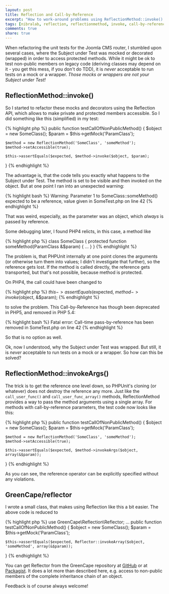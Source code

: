 ```yaml
---
layout: post
title: Reflection and Call-by-Reference
excerpt: "How to work-around problems using ReflectionMethod::invoke() with call-by-reference parameters."
tags: [nibralab, reflection, reflectionmethod, invoke, call-by-reference, php, testing]
comments: true
share: true
---
```


When refactoring the unit tests for the Joomla CMS router, I stumbled upon several cases, where the Subject under Test
was mocked or decorated (wrapped) in order to access protected methods. While it might be ok to test non-public members on legacy code
(deriving classes may depend on it - you get this mess, if you don't do TDD), it is *never* acceptable to run tests
on a mock or a wrapper. *Those mocks or wrappers are not your Subject under Test!*

## ReflectionMethod::invoke()

So I started to refactor these mocks and decorators using the Reflection API, which allows to make private and protected
members accessible. So I did something like this (simplified) in my test:

{% highlight php %}
public function testCallOfNonPublicMethod()
{
    $object = new SomeClass();
    $param  = $this->getMock('ParamClass');
    
    $method = new ReflectionMethod('SomeClass', 'someMethod');
    $method->setAccessible(true);
    
    $this->assertEquals($expected, $method->invoke($object, $param);
}
{% endhighlight %}

The advantage is, that the code tells you exactly what happens to the Subject under Test.
The method is set to be visible and then invoked on the object. But at one point I ran into an unexpected warning:

{% highlight bash %}
Warning: Parameter 1 to SomeClass::someMethod() expected to be a reference, value given in SomeTest.php on line 42
{% endhighlight %}

That was weird, especially, as the parameter was an object, which *always* is passed by reference.

Some debugging later, I found PHP4 relicts, in this case, a method like

{% highlight php %}
class SomeClass {
    protected function someMethod(ParamClass &$param) {
        ...
    }
}
{% endhighlight %}

The problem is, that PHPUnit internally at one point clones the arguments (or otherwise turn them into values;
I didn't investigate that further), so the reference gets lost. If the method is called directly, the reference gets
transported, but that's not possible, because method is protected.

On PHP4, the call could have been changed to
 
{% highlight php %}
$this->assertEquals($expected, $method->invoke($object, &$param);
{% endhighlight %}
 
to solve the problem. This Call-by-Reference has though been deprecated in PHP5, and removed in PHP 5.4:

{% highlight bash %}
Fatal error: Call-time pass-by-reference has been removed in SomeTest.php on line 42
{% endhighlight %}

So that is no option as well.

Ok, now I understood, why the Subject under Test was wrapped.
But still, it is *never* acceptable to run tests on a mock or a wrapper. So how can this be solved?
 
## ReflectionMethod::invokeArgs()

The trick is to get the reference one level down, so PHPUnit's cloning (or whatever) does not destroy the reference any more.
Just like the `call_user_func()` and `call_user_func_array()` methods, ReflectionMethod provides a way to pass
the method arguments using a single array. For methods with call-by-reference parameters, the test code now looks
like this:

{% highlight php %}
public function testCallOfNonPublicMethod()
{
    $object = new SomeClass();
    $param  = $this->getMock('ParamClass');
    
    $method = new ReflectionMethod('SomeClass', 'someMethod');
    $method->setAccessible(true);
    
    $this->assertEquals($expected, $method->invokeArgs($object, array(&$param));
}
{% endhighlight %}

As you can see, the reference operator can be explicitly specified without any violations. 

## GreenCape/reflector

I wrote a small class, that makes using Reflection like this a bit easier. The above code is reduced to

{% highlight php %}
use GreenCape\Reflection\Reflector;
...
public function testCallOfNonPublicMethod()
{
    $object = new SomeClass();
    $param  = $this->getMock('ParamClass');

    $this->assertEquals($expected, Reflector::invokeArray($object, 'someMethod', array(&$param));
}
{% endhighlight %}

You can get Reflector from the GreenCape repository at [GitHub](https://github.com/GreenCape/reflector)
or at [Packagist](https://packagist.org/packages/greencape/reflector).
It does a lot more than described here, e.g. access to non-public members of the complete inheritance chain of an object.

Feedback is of course always welcome!
